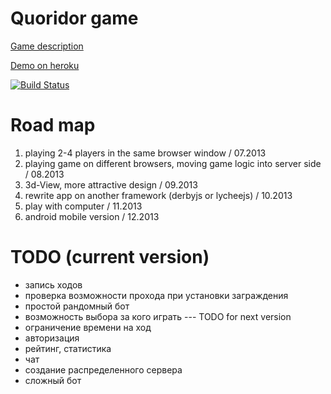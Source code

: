 Quoridor game
========
[Game description](http://en.wikipedia.org/wiki/Quoridor)


[Demo on heroku](http://quoridor-online.herokuapp.com/)

[![Build Status](https://travis-ci.org/imevs/quoridor.png?branch=master)](https://travis-ci.org/imevs/quoridor)


Road map
=

1. playing 2-4 players in the same browser window / 07.2013
2. playing game on different browsers, moving game logic into server side / 08.2013
3. 3d-View, more attractive design / 09.2013
4. rewrite app on another framework (derbyjs or lycheejs) / 10.2013
5. play with computer / 11.2013
6. android mobile version / 12.2013

TODO (current version)
=
* запись ходов
* проверка возможности прохода при установки заграждения
* простой рандомный бот
* возможность выбора за кого играть
--- TODO for next version
* ограничение времени на ход
* авторизация
* рейтинг, статистика
* чат
* создание распределенного сервера
* сложный бот